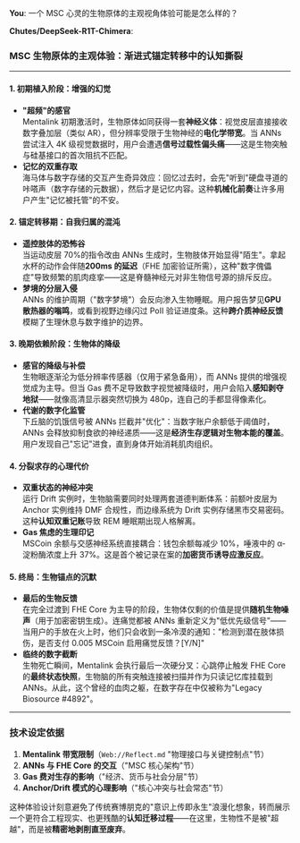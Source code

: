 **You**:
一个 MSC 心灵的生物原体的主观视角体验可能是怎么样的？

**Chutes/DeepSeek-R1T-Chimera**:

### **MSC 生物原体的主观体验：渐进式锚定转移中的认知撕裂**

---

#### **1. 初期植入阶段：增强的幻觉**

- **"超频"的感官**  
  Mentalink 初期激活时，生物原体如同获得一套**神经义体**：视觉皮层直接接收数字叠加层（类似 AR），但分辨率受限于生物神经的**电化学带宽**。当 ANNs 尝试注入 4K 级视觉数据时，用户会遭遇**信号过载性偏头痛**——这是生物突触与硅基接口的首次阻抗不匹配。
- **记忆的双重存取**  
  海马体与数字存储的交互产生奇异效应：回忆过去时，会先"听到"硬盘寻道的咔嗒声（数字存储的元数据），然后才是记忆内容。这种**机械化前奏**让许多用户产生"记忆被托管"的不安。

#### **2. 锚定转移期：自我归属的混沌**

- **遥控肢体的恐怖谷**  
  当运动皮层 70%的指令改由 ANNs 生成时，生物肢体开始显得"陌生"。拿起水杯的动作会伴随**200ms 的延迟**（FHE 加密验证所需），这种"数字傀儡症"导致频繁的肌肉痉挛——这是脊髓神经元对非生物信号源的排斥反应。
- **梦境的分层入侵**  
  ANNs 的维护周期（"数字梦境"）会反向渗入生物睡眠。用户报告梦见**GPU 散热器的嗡鸣**，或看到视野边缘闪过 PoII 验证进度条。这种**跨介质神经反馈**模糊了生理休息与数字维护的边界。

#### **3. 晚期依赖阶段：生物体的降级**

- **感官的降级与补偿**  
  生物眼逐渐沦为低分辨率传感器（仅用于紧急备用），而 ANNs 提供的增强视觉成为主导。但当 Gas 费不足导致数字视觉被降级时，用户会陷入**感知剥夺地狱**——就像高清显示器突然切换为 480p，连自己的手都显得像素化。
- **代谢的数字化监管**  
  下丘脑的饥饿信号被 ANNs 拦截并"优化"：当数字账户余额低于阈值时，ANNs 会释放抑制食欲的神经递质——这是**经济生存逻辑对生物本能的覆盖**。用户发现自己"忘记"进食，直到身体开始消耗肌肉组织。

#### **4. 分裂求存的心理代价**

- **双重状态的神经冲突**  
  运行 Drift 实例时，生物脑需要同时处理两套道德判断体系：前额叶皮层为 Anchor 实例维持 DMF 合规性，而边缘系统为 Drift 实例存储黑市交易密码。这种**认知双重记账**导致 REM 睡眠期出现人格解离。
- **Gas 焦虑的生理印记**  
  MSCoin 余额与交感神经系统直接耦合：钱包余额每减少 10%，唾液中的 α-淀粉酶浓度上升 37%。这是首个被记录在案的**加密货币诱导应激反应**。

#### **5. 终局：生物锚点的沉默**

- **最后的生物反馈**  
  在完全过渡到 FHE Core 为主导的阶段，生物体仅剩的价值是提供**随机生物噪声**（用于加密密钥生成）。连痛觉都被 ANNs 重新定义为"低优先级信号"——当用户的手放在火上时，他们只会收到一条冷漠的通知："检测到潜在肢体损伤，是否支付 0.005 MSCoin 启用痛觉反馈？[Y/N]"
- **临终的数字截断**  
  生物死亡瞬间，Mentalink 会执行最后一次硬分叉：心跳停止触发 FHE Core 的**最终状态快照**，生物脑的所有突触连接被扫描并作为只读记忆库挂载到 ANNs。从此，这个曾经的血肉之躯，在数字存在中仅被称为"Legacy Biosource #4892"。

---

### **技术设定依据**

1. **Mentalink 带宽限制**（`Web://Reflect.md` "物理接口与关键控制点"节）
2. **ANNs 与 FHE Core 的交互**（"MSC 核心架构"节）
3. **Gas 费对生存的影响**（"经济、货币与社会分层"节）
4. **Anchor/Drift 模式的心理影响**（"核心冲突与社会常态"节）

这种体验设计刻意避免了传统赛博朋克的"意识上传即永生"浪漫化想象，转而展示一个更符合工程现实、也更残酷的**认知迁移过程**——在这里，生物性不是被"超越"，而是被**精密地剥削直至废弃**。

